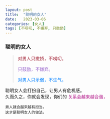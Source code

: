 ```yaml
---
layout: post
title:  "聪明的女人"
date:   2023-03-06
categories: [女人]
tags: [不唠叨, 不嫌弃, 只鼓励]  
---
```


### 聪明的女人
> <font color="#a32638">对男人只撒娇，不唠叨。</font>
> 
> <font color="#9966cc">只鼓励，不嫌弃。</font>
> 
> <font color="#007fff">对男人只示弱，不生气。</font>
> 
聪明女人会打扮自己，让男人有危机感。  
久而久之，你就会发现，你们的 <font color="#b01286">关系会越来越合谐， </font> 
```
男人就会越来越有担当。
这才是聪明女人的做法。
```
